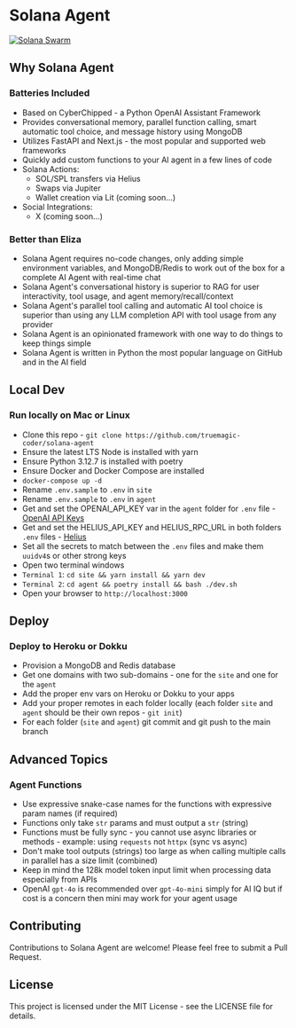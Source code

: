 # Solana Agent

[![Solana Swarm](https://cdn.cometheart.com/solana-agent-logo.jpg)](https://solana-agent.com)

## Why Solana Agent

### Batteries Included
* Based on CyberChipped - a Python OpenAI Assistant Framework
* Provides conversational memory, parallel function calling, smart automatic tool choice, and message history using MongoDB
* Utilizes FastAPI and Next.js - the most popular and supported web frameworks 
* Quickly add custom functions to your AI agent in a few lines of code
* Solana Actions: 
    * SOL/SPL transfers via Helius
    * Swaps via Jupiter
    * Wallet creation via Lit (coming soon...)
* Social Integrations: 
    * X (coming soon...)

### Better than Eliza
* Solana Agent requires no-code changes, only adding simple environment variables, and MongoDB/Redis to work out of the box for a complete AI Agent with real-time chat
* Solana Agent's conversational history is superior to RAG for user interactivity, tool usage, and agent memory/recall/context
* Solana Agent's parallel tool calling and automatic AI tool choice is superior than using any LLM completion API with tool usage from any provider
* Solana Agent is an opinionated framework with one way to do things to keep things simple
* Solana Agent is written in Python the most popular language on GitHub and in the AI field

## Local Dev

###  Run locally on Mac or Linux
* Clone this repo - `git clone https://github.com/truemagic-coder/solana-agent`
* Ensure the latest LTS Node is installed with yarn
* Ensure Python 3.12.7 is installed with poetry
* Ensure Docker and Docker Compose are installed
* `docker-compose up -d`
* Rename `.env.sample` to `.env` in `site`
* Rename `.env.sample` to `.env` in `agent`
* Get and set the OPENAI_API_KEY var in the `agent` folder for `.env` file - [OpenAI API Keys](https://platform.openai.com/api-keys)
* Get and set the HELIUS_API_KEY and HELIUS_RPC_URL in both folders `.env` files - [Helius](https://helius.dev)
* Set all the secrets to match between the `.env` files and make them `uuidv4`s or other strong keys
* Open two terminal windows
* `Terminal 1`: `cd site && yarn install && yarn dev`
* `Terminal 2`: `cd agent && poetry install && bash ./dev.sh`
* Open your browser to `http://localhost:3000`

## Deploy

### Deploy to Heroku or Dokku
* Provision a MongoDB and Redis database
* Get one domains with two sub-domains - one for the `site` and one for the `agent`
* Add the proper env vars on Heroku or Dokku to your apps
* Add your proper remotes in each folder locally (each folder `site` and `agent` should be their own repos - `git init`)
* For each folder (`site` and `agent`) git commit and git push to the main branch

## Advanced Topics

### Agent Functions
* Use expressive snake-case names for the functions with expressive param names (if required)
* Functions only take `str` params and must output a `str` (string)
* Functions must be fully sync - you cannot use async libraries or methods - example: using `requests` not `httpx` (sync vs async)
* Don't make tool outputs (strings) too large as when calling multiple calls in parallel has a size limit (combined)
* Keep in mind the 128k model token input limit when processing data especially from APIs
* OpenAI `gpt-4o` is recommended over `gpt-4o-mini` simply for AI IQ but if cost is a concern then mini may work for your agent usage

## Contributing
Contributions to Solana Agent are welcome! Please feel free to submit a Pull Request.

## License
This project is licensed under the MIT License - see the LICENSE file for details.
